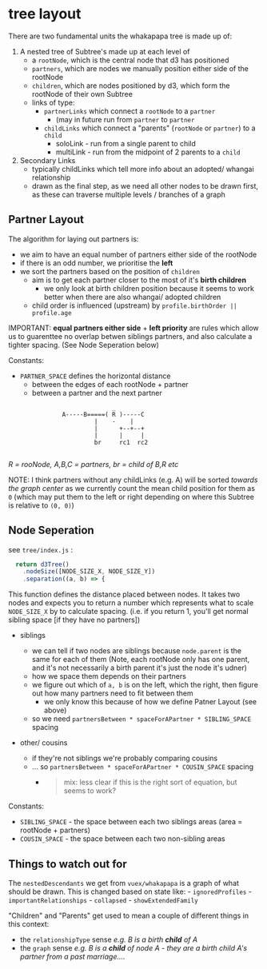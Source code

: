 # tree layout

There are two fundamental units the whakapapa tree is made up of:
1. A nested tree of Subtree's made up at each level of
    - a `rootNode`, which is the central node that d3 has positioned
    - `partners`, which are nodes we manually position either side of the rootNode
    - `children`, which are nodes positioned by d3, which form the rootNode of their own Subtree
    - links of type:
        - `partnerLinks` which connect a `rootNode` to a `partner`
            - (may in future run from `partner` to `partner`
        - `childLinks` which connect a "parents" (`rootNode` or `partner`) to a `child`
            - soloLink - run from a single parent to child
            - multiLink - run from the midpoint of 2 parents to a `child`
2. Secondary Links
    - typically childLinks which tell more info about an adopted/ whangai relationship
    - drawn as the final step, as we need all other nodes to be drawn first, as these can traverse multiple levels / branches of a graph


## Partner Layout

The algorithm for laying out partners is:
- we aim to have an equal number of partners either side of the rootNode
- if there is an odd number, we prioritise the **left**
- we sort the partners based on the position of `children`
    - aim is to get each partner closer to the most of it's **birth children**
        - we only look at birth children position because it seems to work better when 
          there are also whangai/ adopted children
    - child order is influenced (upstream) by `profile.birthOrder || profile.age`

IMPORTANT: **equal partners either side** + **left priority** are rules which allow
us to guarenttee no overlap betwen siblings partners, and also calculate a tighter spacing.
(See Node Seperation below)

Constants:
- `PARTNER_SPACE` defines the horizontal distance
    - between the edges of each rootNode + partner
    - between a partner and the next partner


```
                             _
               A-----B=====( R )-----C
                        |    -    |
                        |      +--+--+
                        |      |     |
                        br     rc1  rc2
                        
```
_R = rooNode, A,B,C = partners, br = child of B,R etc_

NOTE: I think partners without any childLinks (e.g. A) will be sorted _towards the graph center_
as we currently count the mean child position for them as `0` (which may put them to the left or
right depending on where this Subtree is relative to `(0, 0)`)


## Node Seperation

see `tree/index.js` :
```js
  return d3Tree()
    .nodeSize([NODE_SIZE_X, NODE_SIZE_Y])
    .separation((a, b) => {

```

This function defines the distance placed between nodes. It takes two nodes and expects you to
return a number which represents what to scale `NODE_SIZE_X` by to calculate spacing.
(i.e. if you return 1, you'll get normal sibling space [if they have no partners])


- siblings
    - we can tell if two nodes are siblings because `node.parent` is the same for each of them (Note, each rootNode only has one parent, and it's not necessarily a birth parent it's just the node it's udner)
    - how we space them depends on their partners
    - we figure out which of `a, b` is on the left, which the right, then figure out how many partners need to fit between them
        - we only know this because of how we define Patner Layout (see above)
    - so we need `partnersBetween * spaceForAPartner * SIBLING_SPACE` spacing

- other/ cousins
    - if they're not siblings we're probably comparing cousins
    - ... so `partnersBetween * spaceForAPartner * COUSIN_SPACE` spacing
        - > mix: less clear if this is the right sort of equation, but seems to work?

Constants:
- `SIBLING_SPACE` - the space between each two siblings areas (area = rootNode + partners)
- `COUSIN_SPACE` - the space between each two non-sibling areas

## Things to watch out for

The `nestedDescendants` we get from `vuex/whakapapa` is a graph of what should be drawn. This is changed based on state like:
    - `ignoredProfiles`
    - `importantRelationships`
    - `collapsed`
    - `showExtendedFamily`

"Children" and "Parents" get used to mean a couple of different things in this context:
- the `relationshipType` sense _e.g. B is a birth **child** of A_
- the `graph` sense _e.g. B is a **child** of node A - they are a birth child A's partner from a past marriage...._

